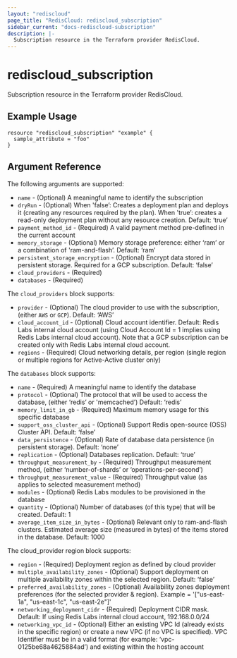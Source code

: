 ```yaml
---
layout: "rediscloud"
page_title: "RedisCloud: rediscloud_subscription"
sidebar_current: "docs-rediscloud-subscription"
description: |-
  Subscription resource in the Terraform provider RedisCloud.
---
```


# rediscloud_subscription

Subscription resource in the Terraform provider RedisCloud.

## Example Usage

```hcl
resource "rediscloud_subscription" "example" {
  sample_attribute = "foo"
}
```

## Argument Reference

The following arguments are supported:

* `name` - (Optional) A meaningful name to identify the subscription
* `dryRun` - (Optional) When 'false’: Creates a deployment plan and deploys it (creating any resources required by the plan). When 'true’: creates a read-only deployment plan without any resource creation. Default: ‘true’
* `payment_method_id` - (Required) A valid payment method pre-defined in the current account
* `memory_storage` - (Optional) Memory storage preference: either ‘ram’ or a combination of 'ram-and-flash’. Default: ‘ram’
* `persistent_storage_encryption` - (Optional) Encrypt data stored in persistent storage. Required for a GCP subscription. Default: ‘false’
* `cloud_providers` - (Required) 
* `databases` - (Required)

The `cloud_providers` block supports:

* `provider` - (Optional) The cloud provider to use with the subscription, (either `AWS` or `GCP`). Default: ‘AWS’
* `cloud_account_id` - (Optional) Cloud account identifier. Default: Redis Labs internal cloud account (using Cloud Account Id = 1 implies using Redis Labs internal cloud account). Note that a GCP subscription can be created only with Redis Labs internal cloud account.
* `regions` - (Required) Cloud networking details, per region (single region or multiple regions for Active-Active cluster only) 

The `databases` block supports:

* `name` - (Required) A meaningful name to identify the database
* `protocol` - (Optional) The protocol that will be used to access the database, (either ‘redis’ or 'memcached’) Default: ‘redis’
* `memory_limit_in_gb` - (Required) Maximum memory usage for this specific database
* `support_oss_cluster_api` - (Optional) Support Redis open-source (OSS) Cluster API. Default: ‘false’
* `data_persistence` - (Optional) Rate of database data persistence (in persistent storage). Default: ‘none’
* `replication` - (Optional) Databases replication. Default: ‘true’
* `throughput_measurement_by` - (Required) Throughput measurement method, (either ‘number-of-shards’ or ‘operations-per-second’)
* `throughput_measurement_value` - (Required) Throughput value (as applies to selected measurement method)
* `modules` - (Optional) Redis Labs modules to be provisioned in the database
* `quantity` - (Optional) Number of databases (of this type) that will be created. Default: 1
* `average_item_size_in_bytes` - (Optional) Relevant only to ram-and-flash clusters. Estimated average size (measured in bytes) of the items stored in the database. Default: 1000

The cloud_provider region block supports:

* `region` - (Required) Deployment region as defined by cloud provider
* `multiple_availability_zones` - (Optional) Support deployment on multiple availability zones within the selected region. Default: ‘false’
* `preferred_availability_zones` - (Optional) Availability zones deployment preferences (for the selected provider & region). Example = '["us-east-1a", "us-east-1c", "us-east-2e"]'
* `networking_deployment_cidr` - (Required) Deployment CIDR mask. Default: If using Redis Labs internal cloud account, 192.168.0.0/24
* `networking_vpc_id` - (Optional) Either an existing VPC Id (already exists in the specific region) or create a new VPC (if no VPC is specified). VPC Identifier must be in a valid format (for example: ‘vpc-0125be68a4625884ad’) and existing within the hosting account